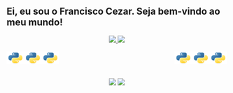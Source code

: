 ## Ei, eu sou o Francisco Cezar. Seja bem-vindo ao meu mundo!

<div align="center">
  <a href="https://github.com/franciscocezar">
  <img height="180em" src="https://github-readme-stats.vercel.app/api?username=franciscocezar&show_icons=true&theme=highcontrast&include_all_commits=true&count_private=true"/>
  <img height="180em" src="https://github-readme-stats.vercel.app/api/top-langs/?username=franciscocezar&layout=compact&langs_count=7&theme=highcontrast"/>
</div>
<div style="display: inline_block"><br>
  <img align="left" alt="Py" height="30" width="40" src="https://raw.githubusercontent.com/devicons/devicon/master/icons/python/python-original.svg">
  <img align="left" alt="Py" height="30" width="40" src="https://raw.githubusercontent.com/devicons/devicon/master/icons/python/python-original.svg">
  <img align="letf" alt="Py" height="30" width="40" src="https://raw.githubusercontent.com/devicons/devicon/master/icons/python/python-original.svg">
  <img align="right" alt="Py" height="30" width="40" src="https://raw.githubusercontent.com/devicons/devicon/master/icons/python/python-original.svg">
  <img align="right" alt="Py" height="30" width="40" src="https://raw.githubusercontent.com/devicons/devicon/master/icons/python/python-original.svg">
  <img align="right" alt="Py" height="30" width="40" src="https://raw.githubusercontent.com/devicons/devicon/master/icons/python/python-original.svg">

</div>

  ##
 
<div align="center">
  <a href = "mailto:franciscocezar.jr@outlook.com"><img src="https://img.shields.io/badge/Microsoft_Outlook-0078D4?style=for-the-badge&logo=microsoft-outlook&logoColor=white target="_blank"></a>
  <a href="https://www.linkedin.com/in/franciscocezar/" target="_blank"><img src="https://img.shields.io/badge/-LinkedIn-%230077B5?style=for-the-badge&logo=linkedin&logoColor=white" target="_blank"></a> 
</div>
 
